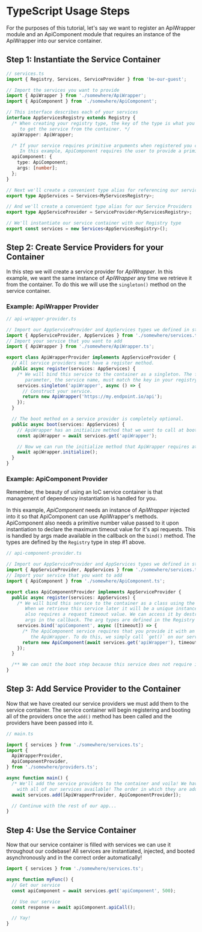 # TypeScript Usage Steps

For the purposes of this tutorial, let's say we want to register an ApiWrapper module and an
ApiComponent module that requires an instance of the ApiWrapper into our service container.

## Step 1: Instantiate the Service Container

```typescript
// services.ts
import { Registry, Services, ServiceProvider } from 'be-our-guest';

// Import the services you want to provide
import { ApiWrapper } from './somewhere/ApiWrapper';
import { ApiComponent } from './somewhere/ApiComponent';

// This interface describes each of your services
interface AppServicesRegistry extends Registry {
  /* When creating your registry type, the key of the type is what you will call when you want
     to get the service from the container. */
  apiWrapper: ApiWrapper;

  /* If your service requires primitive arguments when registered you can write it like this.
     In this example, ApiComponent requires the user to provide a primitive value that is a number. */
  apiComponent: {
    type: ApiComponent;
    args: [number];
  };
}

// Next we'll create a convenient type alias for referencing our service container instance
export type AppServices = Services<MyServicesRegistry>;

// And we'll create a convenient type alias for our Service Providers
export type AppServiceProvider = ServiceProvider<MyServicesRegistry>;

// We'll instantiate our service container with our Registry type
export const services = new Services<AppServicesRegistry>();
```

## Step 2: Create Service Providers for your Container

In this step we will create a service provider for _ApiWrapper_. In this example, we want the same
instance of _ApiWrapper_ any time we retrieve it from the container. To do this we will use the
`singleton()` method on the service container.

### Example: ApiWrapper Provider

```typescript
// api-wrapper-provider.ts

// Import our AppServiceProvider and AppServices types we defined in step #1
import { AppServiceProvider, AppServices } from './somewhere/services.ts';
// Import your service that you want to add
import { ApiWrapper } from './somewhere/ApiWrapper.ts';

export class ApiWrapperProvider implements AppServiceProvider {
  // All service providers must have a register method.
  public async register(services: AppServices) {
    /* We will bind this service to the container as a singleton. The first
       parameter, the service name, must match the key in your registry type. */
    services.singleton('apiWrapper', async () => {
      // Construct your service.
      return new ApiWrapper('https://my.endpoint.io/api');
    });
  }

  // The boot method on a service provider is completely optional.
  public async boot(services: AppServices) {
    // ApiWrapper has an initialize method that we want to call at boot time.
    const apiWrapper = await services.get('apiWrapper');

    // Now we can run the initialize method that ApiWrapper requires at boot.
    await apiWrapper.initialize();
  }
}
```

### Example: ApiComponent Provider

Remember, the beauty of using an IoC service container is that management of dependency instantiation is handled for you.

In this example, _ApiComponent_ needs an instance of _ApiWrapper_ injected into it so that ApiComponent can use ApiWrapper's methods. ApiComponent also needs a primitive number value passed to it upon instantiation to declare the maximum timeout value for it's api requests. This is handled by args made available in the callback on the `bind()` method. The types are defined by the `Registry` type in step #1 above.

```typescript
// api-component-provider.ts

// Import our AppServiceProvider and AppServices types we defined in step #1
import { AppServiceProvider, AppServices } from './somewhere/services.ts';
// Import your service that you want to add
import { ApiComponent } from './somewhere/ApiComponent.ts';

export class ApiComponentProvider implements AppServiceProvider {
  public async register(services: AppServices) {
    /* We will bind this service to the container as a class using the `bind()` method.
       When we retrieve this service later it will be a unique instance. Our ApiComponent
       also requires a request timeout value. We can access it by destructuring the provided
       args in the callback. The arg types are defined in the Registry type (above). */
    services.bind('apiComponent', async ([timeout]) => {
      /* The ApiComponent service requires that you provide it with an instance of
         the ApiWrapper. To do this, we simply call `get()` on our service container. */
      return new ApiComponent(await services.get('apiWrapper'), timeout);
    });
  }

  /** We can omit the boot step because this service does not require it. **/
}
```

## Step 3: Add Service Provider to the Container

Now that we have created our service providers we must add them to the service container. The service container will begin registering and booting all of the providers once the `add()` method has been called and the providers have been passed into it.

```typescript
// main.ts

import { services } from './somewhere/services.ts';
import {
  ApiWrapperProvider,
  ApiComponentProvider,
} from './somewhere/providers.ts';

async function main() {
  /* We'll add the service providers to the container and voila! We have a service container
    with all of our services available! The order in which they are added here does not matter. */
  await services.add([ApiWrapperProvider, ApiComponentProvider]);

  // Continue with the rest of our app...
}
```

## Step 4: Use the Service Container

Now that our service container is filled with services we can use it throughout our codebase! All
services are instantiated, injected, and booted asynchronously and in the correct order automatically!

```typescript
import { services } from './somewhere/services.ts';

async function myFunc() {
  // Get our service
  const apiComponent = await services.get('apiComponent', 500);

  // Use our service
  const response = await apiComponent.apiCall();

  // Yay!
}
```
